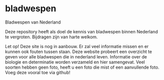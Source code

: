 # bladwespen
Bladwespen van Nederland

Deze repository heeft als doel de kennis van bladwespen binnen Nederland te vergroten. Bijdragen zijn van harte welkom.

Let op! Deze site is nog in aanbouw. Er zal veel informatie missen en er kunnen ook fouten tussen staan. Deze website probeert een overzicht te geven voor alle bladwespen die in nederland leven. Informatie over de biologie en determinatie worden verzameld en hier samengevat. Veel soorten hebben geen foto, heeft u een foto die mist of een aanvullende foto. Voeg deze vooral toe via github! 